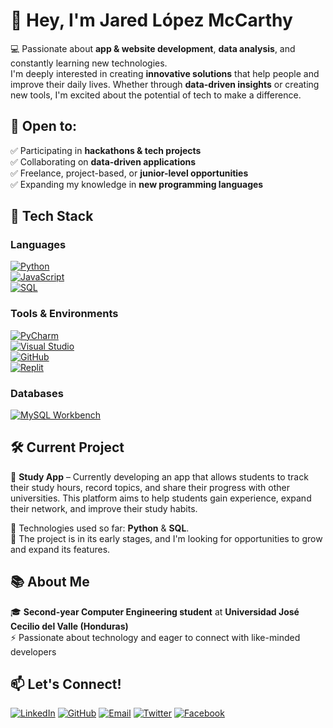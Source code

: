 # 👋 Hey, I'm Jared López McCarthy  

💻 Passionate about **app & website development**, **data analysis**, and constantly learning new technologies.  
I'm deeply interested in creating **innovative solutions** that help people and improve their daily lives. Whether through **data-driven insights** or creating new tools, I'm excited about the potential of tech to make a difference.  

## 🌟 Open to:  
✅ Participating in **hackathons & tech projects**  
✅ Collaborating on **data-driven applications**  
✅ Freelance, project-based, or **junior-level opportunities**  
✅ Expanding my knowledge in **new programming languages**  

## 🚀 Tech Stack  

### **Languages**  
[![Python](https://img.shields.io/badge/Python-%233776AB.svg?style=for-the-badge&logo=python&logoColor=white)](https://www.python.org/)  
[![JavaScript](https://img.shields.io/badge/JavaScript-%23323330.svg?style=for-the-badge&logo=javascript&logoColor=F7DF1E)](https://developer.mozilla.org/en-US/docs/Web/JavaScript)  
[![SQL](https://img.shields.io/badge/SQL-%234479A1.svg?style=for-the-badge&logo=mysql&logoColor=white)](https://www.mysql.com/)  

### **Tools & Environments**  
[![PyCharm](https://img.shields.io/badge/PyCharm-%234B4B6A.svg?style=for-the-badge&logo=jetbrains&logoColor=white)](https://www.jetbrains.com/pycharm/)  
[![Visual Studio](https://img.shields.io/badge/Visual%20Studio-%235C2D91.svg?style=for-the-badge&logo=visualstudio&logoColor=white)](https://visualstudio.microsoft.com/)  
[![GitHub](https://img.shields.io/badge/GitHub-%23181717.svg?style=for-the-badge&logo=github&logoColor=white)](https://github.com/)  
[![Replit](https://img.shields.io/badge/Replit-%23000000.svg?style=for-the-badge&logo=replit&logoColor=white)](https://replit.com/)  

### **Databases**  
[![MySQL Workbench](https://img.shields.io/badge/MySQL%20Workbench-%234479A1.svg?style=for-the-badge&logo=mysql&logoColor=white)](https://www.mysql.com/products/workbench/)  

## 🛠️ Current Project  
🚧 **Study App** – Currently developing an app that allows students to track their study hours, record topics, and share their progress with other universities. This platform aims to help students gain experience, expand their network, and improve their study habits.  

🔧 Technologies used so far: **Python** & **SQL**.  
🔄 The project is in its early stages, and I'm looking for opportunities to grow and expand its features.

## 📚 About Me  
🎓 **Second-year Computer Engineering student** at **Universidad José Cecilio del Valle (Honduras)**  
⚡ Passionate about technology and eager to connect with like-minded developers  
 
## 📫 Let's Connect!  
[![LinkedIn](https://img.shields.io/badge/LinkedIn-%230077B5.svg?style=for-the-badge&logo=linkedin&logoColor=white)](https://www.linkedin.com/in/tu-perfil/)  [![GitHub](https://img.shields.io/badge/GitHub-%23181717.svg?style=for-the-badge&logo=github&logoColor=white)](https://github.com/McCode)  [![Email](https://img.shields.io/badge/Email-%23D14836.svg?style=for-the-badge&logo=gmail&logoColor=white)](mailto:tuemail@gmail.com)  [![Twitter](https://img.shields.io/badge/Twitter-%231DA1F2.svg?style=for-the-badge&logo=twitter&logoColor=white)](https://twitter.com/tu_usuario)  [![Facebook](https://img.shields.io/badge/Facebook-%231877F2.svg?style=for-the-badge&logo=facebook&logoColor=white)](https://www.facebook.com/tu_usuario)

